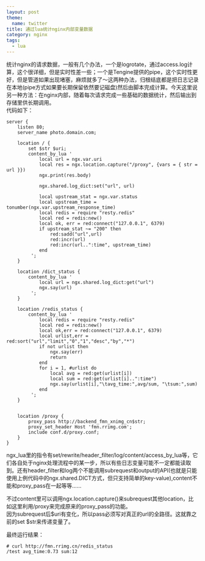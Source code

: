 ```yaml
---
layout: post
theme:
  name: twitter
title: 通过lua统计nginx内部变量数据
category: nginx
tags:
  - lua
---
```


统计nginx的请求数据，一般有几个办法，一个是logrotate，通过access.log计算，这个很详细，但是实时性差一些；一个是Tengine提供的pipe，这个实时性更好，但是管道如果出现堵塞，麻烦就多了～这两种办法，归根结底都是把日志记录在本地(pipe方式如果要长期保留依然要记磁盘)然后由脚本完成计算。今天这里说另一种方法：在nginx内部，随着每次请求完成一些基础的数据统计，然后输出到存储里供长期调用。    
代码如下：

```nginx
server {
    listen 80;
    server_name photo.domain.com;

    location / {
        set $str $uri;
        content_by_lua '
            local url = ngx.var.uri
            local res = ngx.location.capture("/proxy", {vars = { str = url }})
            ngx.print(res.body)

            ngx.shared.log_dict:set("url", url)

            local upstream_stat = ngx.var.status
            local upstream_time = tonumber(ngx.var.upstream_response_time)
            local redis = require "resty.redis"
            local red = redis:new()
            local ok, err = red:connect("127.0.0.1", 6379)
            if upstream_stat ~= "200" then
                red:sadd("url",url)
                red:incr(url)
                red:incr(url..":time", upstream_time)
            end
         ';
    }
    
    location /dict_status {
        content_by_lua '
            local url = ngx.shared.log_dict:get("url")
            ngx.say(url)
         ';
    }
    
    location /redis_status {
        content_by_lua '
            local redis = require "resty.redis"
            local red = redis:new()
            local ok,err = red:connect("127.0.0.1", 6379)
            local urlist,err = red:sort("url","limit","0","1","desc","by","*")
            if not urlist then
                ngx.say(err)
                return
            end
            for i = 1, #urlist do
                local avg = red:get(urlist[i])
                local sum = red:get(urlist[i]..":time")
                ngx.say(urlist[i],"\tavg_time:",avg/sum, "\tsum:",sum)
            end
         ';
    }
    

    location /proxy {
        proxy_pass http://backend_fmn_xnimg_cn$str;
        proxy_set_header Host 'fmn.rrimg.com'; 
        include conf.d/proxy.conf;
	}
}
```

ngx_lua里的指令有set/rewrite/header_filter/log/content/access_by_lua等，它们各自处于nginx处理流程中的某一步，所以有些日志变量可能不一定都能读取到。还有header_filter和log两个不能调用subrequest和output的API(也就是只能使用上例代码中的ngx.shared.DICT方式，但只支持简单的key-value),content不能和proxy_pass在一起等等……

不过content里可以调用ngx.location.capture()来subrequest其他location，比如这里利用/proxy来完成原来的proxy_pass的功能。    
因为subrequest后$uri有变化，所以pass必须写对真正的url的全路径。这就靠之前的set $str来传递变量了。    

最终运行结果：

    # curl http://fmn.rrimg.cn/redis_status    
    /test avg_time:0.73 sum:12
